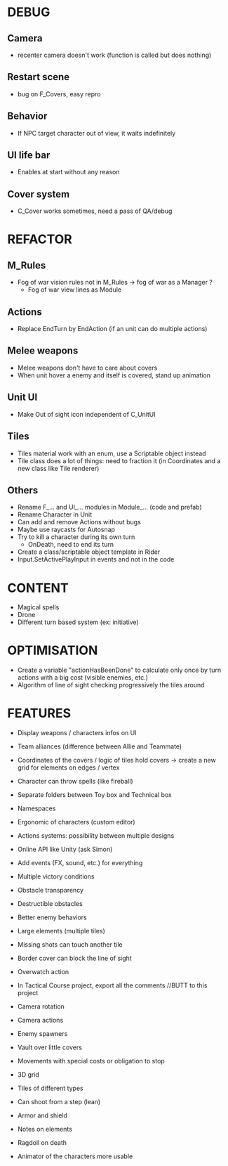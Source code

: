 # DEBUG

## Camera
- recenter camera doesn't work (function is called but does nothing)

## Restart scene
- bug on F_Covers, easy repro

## Behavior
- If NPC target character out of view, it waits indefinitely

## UI life bar
- Enables at start without any reason

## Cover system
- C_Cover works sometimes, need a pass of QA/debug

# REFACTOR

## M_Rules
- Fog of war vision rules not in M_Rules -> fog of war as a Manager ?
    - Fog of war view lines as Module

## Actions
- Replace EndTurn by EndAction (if an unit can do multiple actions)

## Melee weapons
- Melee weapons don't have to care about covers
- When unit hover a enemy and itself is covered, stand up animation

## Unit UI
- Make Out of sight icon independent of C_UnitUI

## Tiles
- Tiles material work with an enum, use a Scriptable object instead
- Tile class does a lot of things: need to fraction it (in Coordinates and a new class like Tile renderer)

## Others
- Rename F_... and UI_... modules in Module_... (code and prefab)
- Rename Character in Unit
- Can add and remove Actions without bugs
- Maybe use raycasts for Autosnap
- Try to kill a character during its own turn
    - OnDeath, need to end its turn
- Create a class/scriptable object template in Rider
- Input.SetActivePlayInput in events and not in the code

# CONTENT

- Magical spells
- Drone
- Different turn based system (ex: initiative)

# OPTIMISATION

- Create a variable "actionHasBeenDone" to calculate only once by turn actions with a big cost (visible enemies, etc.)
- Algorithm of line of sight checking progressively the tiles around

# FEATURES

- Display weapons / characters infos on UI

- Team alliances (difference between Allie and Teammate)
- Coordinates of the covers / logic of tiles hold covers -> create a new grid for elements on edges / vertex
- Character can throw spells (like fireball)
- Separate folders between Toy box and Technical box
- Namespaces
- Ergonomic of characters (custom editor)
- Actions systems: possibility between multiple designs
- Online API like Unity (ask Simon)
- Add events (FX, sound, etc.) for everything
- Multiple victory conditions
- Obstacle transparency
- Destructible obstacles
- Better enemy behaviors
- Large elements (multiple tiles)
- Missing shots can touch another tile
- Border cover can block the line of sight
- Overwatch action
- In Tactical Course project, export all the comments //BUTT to this project
- Camera rotation
- Camera actions
- Enemy spawners
- Vault over little covers
- Movements with special costs or obligation to stop
- 3D grid
- Tiles of different types
- Can shoot from a step (lean)
- Armor and shield
- Notes on elements
- Ragdoll on death
- Animator of the characters more usable
